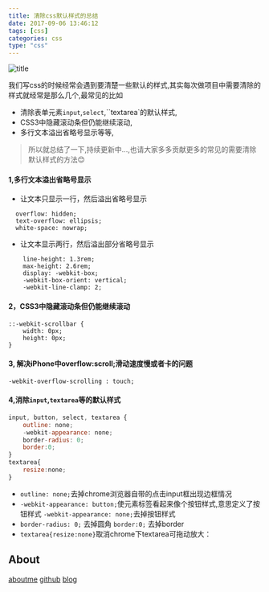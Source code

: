 ```yaml
---
title: 清除css默认样式的总结
date: 2017-09-06 13:46:12
tags: [css]
categories: css
type: "css"
---
```

![title](http://oo4xdz5i0.bkt.clouddn.com/css.jpg)
<!--more-->

我们写css的时候经常会遇到要清楚一些默认的样式,其实每次做项目中需要清除的样式就经常是那么几个,最常见的比如
- 清除表单元素`input`,`select`,``textarea`的默认样式,
- CSS3中隐藏滚动条但仍能继续滚动,
- 多行文本溢出省略号显示等等,
> 所以就总结了一下,持续更新中...,也请大家多多贡献更多的常见的需要清除默认样式的方法😊

#### 1,多行文本溢出省略号显示
- 让文本只显示一行，然后溢出省略号显示

```
  overflow: hidden;
  text-overflow: ellipsis;
  white-space: nowrap;

```
- 让文本显示两行，然后溢出部分省略号显示
```
    line-height: 1.3rem;
    max-height: 2.6rem;
    display: -webkit-box;
    -webkit-box-orient: vertical;
    -webkit-line-clamp: 2;

```
#### 2，CSS3中隐藏滚动条但仍能继续滚动
```
::-webkit-scrollbar {
    width: 0px;
    height: 0px;
}

```

#### 3, 解决iPhone中overflow:scroll;滑动速度慢或者卡的问题
```
-webkit-overflow-scrolling : touch;

```
#### 4,消除`input`,`textarea`等的默认样式
```js
input, button, select, textarea {
    outline: none;
    -webkit-appearance: none;
    border-radius: 0;
    border:0;
}
textarea{
    resize:none;
}

```
- `outline: none;`去掉chrome浏览器自带的点击input框出现边框情况
- `-webkit-appearance: button;`使元素标签看起来像个按钮样式,意思定义了按钮样式
  `-webkit-appearance: none;`去掉按钮样式
- `border-radius: 0;` 去掉圆角
  `border:0;` 去掉border
- `textarea{resize:none}`取消chrome下textarea可拖动放大：
## About
[aboutme](https://hacknical.com/resume/S1VKezRp-?locale=zh)
[github](https://github.com/funnycoderstar)
[blog](http://wangyaxing.cn/)